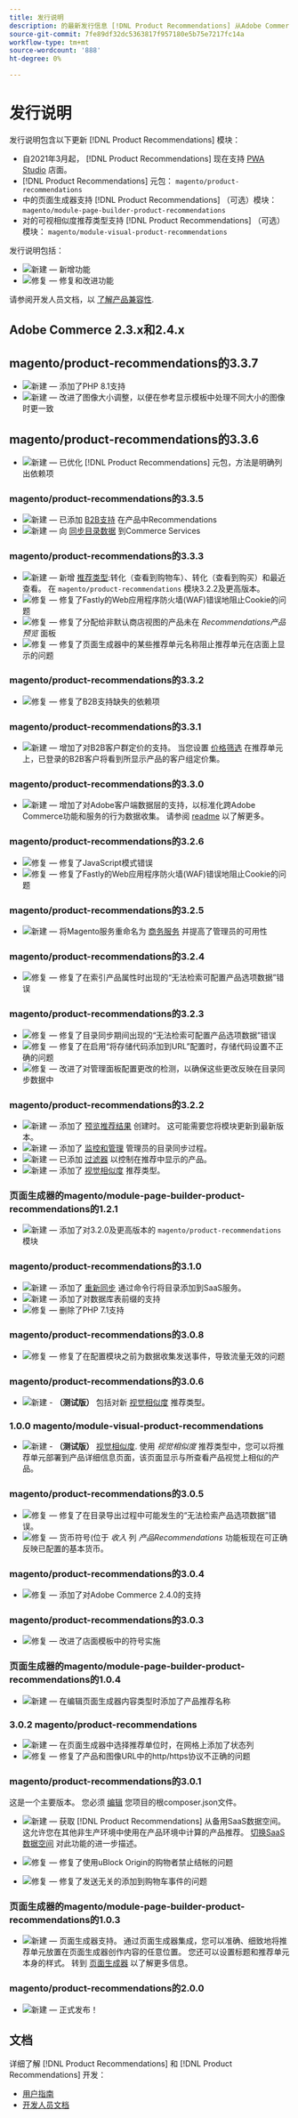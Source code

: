 ```yaml
---
title: 发行说明
description: 的最新发行信息 [!DNL Product Recommendations] 从Adobe Commerce。
source-git-commit: 7fe89df32dc5363817f957180e5b75e7217fc14a
workflow-type: tm+mt
source-wordcount: '888'
ht-degree: 0%

---
```


# 发行说明

发行说明包含以下更新 [!DNL Product Recommendations] 模块：

* 自2021年3月起， [!DNL Product Recommendations] 现在支持 [PWA Studio](https://developer.adobe.com/commerce/pwa-studio/integrations/product-recommendations/) 店面。
* [!DNL Product Recommendations] 元包： `magento/product-recommendations`
* 中的页面生成器支持 [!DNL Product Recommendations] （可选）模块： `magento/module-page-builder-product-recommendations`
* 对的可视相似度推荐类型支持 [!DNL Product Recommendations] （可选）模块： `magento/module-visual-product-recommendations`

发行说明包括：

* ![新建](../assets/new.svg)  — 新增功能
* ![修复](../assets/fix.svg)  — 修复和改进功能

请参阅开发人员文档，以 [了解产品兼容性](https://devdocs.magento.com/release/availability.html).

## Adobe Commerce 2.3.x和2.4.x

## magento/product-recommendations的3.3.7

* ![新建](../assets/new.svg)  — 添加了PHP 8.1支持
* ![新建](../assets/new.svg)  — 改进了图像大小调整，以便在参考显示模板中处理不同大小的图像时更一致

## magento/product-recommendations的3.3.6

* ![新建](../assets/new.svg)  — 已优化 [!DNL Product Recommendations] 元包，方法是明确列出依赖项

### magento/product-recommendations的3.3.5

* ![新建](../assets/new.svg)  — 已添加 [B2B支持](onboarding.md#b2bsupport) 在产品中Recommendations
* ![新建](../assets/new.svg)  — 向 [同步目录数据](https://devdocs.magento.com/guides/v2.4/config-guide/cli/config-cli-subcommands-catalog-sync.html) 到Commerce Services

### magento/product-recommendations的3.3.3

* ![新建](../assets/new.svg)  — 新增 [推荐类型](type.md):转化（查看到购物车）、转化（查看到购买）和最近查看。 在 `magento/product-recommendations` 模块3.2.2及更高版本。
* ![修复](../assets/fix.svg)  — 修复了Fastly的Web应用程序防火墙(WAF)错误地阻止Cookie的问题
* ![修复](../assets/fix.svg)  — 修复了分配给非默认商店视图的产品未在 _Recommendations产品预览_ 面板
* ![修复](../assets/fix.svg)  — 修复了页面生成器中的某些推荐单元名称阻止推荐单元在店面上显示的问题

### magento/product-recommendations的3.3.2

* ![修复](../assets/fix.svg)  — 修复了B2B支持缺失的依赖项

### magento/product-recommendations的3.3.1

* ![新建](../assets/new.svg)  — 增加了对B2B客户群定价的支持。 当您设置 [价格筛选](filters.md) 在推荐单元上，已登录的B2B客户将看到所显示产品的客户组定价集。

### magento/product-recommendations的3.3.0

* ![新建](../assets/new.svg)  — 增加了对Adobe客户端数据层的支持，以标准化跨Adobe Commerce功能和服务的行为数据收集。 请参阅 [readme](https://github.com/adobe/magento-storefront-event-collector/blob/main/README.md) 以了解更多。

### magento/product-recommendations的3.2.6

* ![修复](../assets/fix.svg)  — 修复了JavaScript模式错误
* ![修复](../assets/fix.svg)  — 修复了Fastly的Web应用程序防火墙(WAF)错误地阻止Cookie的问题

### magento/product-recommendations的3.2.5

* ![新建](../assets/new.svg)  — 将Magento服务重命名为 [商务服务](https://docs.magento.com/user-guide/system/saas.html) 并提高了管理员的可用性

### magento/product-recommendations的3.2.4

* ![修复](../assets/fix.svg)  — 修复了在索引产品属性时出现的“无法检索可配置产品选项数据”错误

### magento/product-recommendations的3.2.3

* ![修复](../assets/fix.svg)  — 修复了目录同步期间出现的“无法检索可配置产品选项数据”错误
* ![修复](../assets/fix.svg)  — 修复了在启用“将存储代码添加到URL”配置时，存储代码设置不正确的问题
* ![修复](../assets/fix.svg)  — 改进了对管理面板配置更改的检测，以确保这些更改反映在目录同步数据中

### magento/product-recommendations的3.2.2

* ![新建](../assets/new.svg)  — 添加了 [预览推荐结果](create.md) 创建时。 这可能需要您将模块更新到最新版本。
* ![新建](../assets/new.svg)  — 添加了 [监控和管理](https://docs.magento.com/user-guide/system/catalog-sync.html) 管理员的目录同步过程。
* ![新建](../assets/new.svg)  — 已添加 [过滤器](filters.md) 以控制在推荐中显示的产品。
* ![新建](../assets/new.svg)  — 添加了 [视觉相似度](type.md#visualsim) 推荐类型。

### 页面生成器的magento/module-page-builder-product-recommendations的1.2.1

* ![新建](../assets/new.svg)  — 添加了对3.2.0及更高版本的 `magento/product-recommendations` 模块

### magento/product-recommendations的3.1.0

* ![新建](../assets/new.svg)  — 添加了 [重新同步](https://devdocs.magento.com/guides/v2.4/config-guide/cli/config-cli-subcommands-catalog-sync.html) 通过命令行将目录添加到SaaS服务。
* ![新建](../assets/new.svg)  — 添加了对数据库表前缀的支持
* ![修复](../assets/fix.svg)  — 删除了PHP 7.1支持

### magento/product-recommendations的3.0.8

* ![修复](../assets/fix.svg)  — 修复了在配置模块之前为数据收集发送事件，导致流量无效的问题

### magento/product-recommendations的3.0.6

* ![新建](../assets/new.svg) - **（测试版）** 包括对新 [视觉相似度](type.md#visualsim) 推荐类型。

### 1.0.0 magento/module-visual-product-recommendations

* ![新建](../assets/new.svg) - **（测试版）** [视觉相似度](type.md#visualsim). 使用 _视觉相似度_ 推荐类型中，您可以将推荐单元部署到产品详细信息页面，该页面显示与所查看产品视觉上相似的产品。

### magento/product-recommendations的3.0.5

* ![修复](../assets/fix.svg)  — 修复了在目录导出过程中可能发生的“无法检索产品选项数据”错误。
* ![修复](../assets/fix.svg)  — 货币符号(位于 _收入_ 列 _产品Recommendations_ 功能板现在可正确反映已配置的基本货币。

### magento/product-recommendations的3.0.4

* ![修复](../assets/fix.svg)  — 添加了对Adobe Commerce 2.4.0的支持

### magento/product-recommendations的3.0.3

* ![修复](../assets/fix.svg)  — 改进了店面模板中的符号实施

### 页面生成器的magento/module-page-builder-product-recommendations的1.0.4

* ![新建](../assets/new.svg)  — 在编辑页面生成器内容类型时添加了产品推荐名称

### 3.0.2 magento/product-recommendations

* ![新建](../assets/new.svg)  — 在页面生成器中选择推荐单位时，在网格上添加了状态列
* ![修复](../assets/fix.svg)  — 修复了产品和图像URL中的http/https协议不正确的问题

### magento/product-recommendations的3.0.1

这是一个主要版本。 您必须 [编辑](install-configure.md#update) 您项目的根composer.json文件。

* ![新建](../assets/new.svg)  — 获取 [!DNL Product Recommendations] 从备用SaaS数据空间。 这允许您在其他非生产环境中使用在产品环境中计算的产品推荐。 [切换SaaS数据空间](settings.md) 对此功能的进一步描述。

* ![修复](../assets/fix.svg)  — 修复了使用uBlock Origin的购物者禁止结帐的问题
* ![修复](../assets/fix.svg)  — 修复了发送无关的添加到购物车事件的问题

### 页面生成器的magento/module-page-builder-product-recommendations的1.0.3

* ![新建](../assets/new.svg)  — 页面生成器支持。 通过页面生成器集成，您可以准确、细致地将推荐单元放置在页面生成器创作内容的任意位置。 您还可以设置标题和推荐单元本身的样式。 转到 [页面生成器](https://docs.magento.com/user-guide/cms/page-builder-add-recommendations.html) 以了解更多信息。

### magento/product-recommendations的2.0.0

* ![新建](../assets/new.svg)  — 正式发布！

## 文档

详细了解 [!DNL Product Recommendations] 和 [!DNL Product Recommendations] 开发：

* [用户指南](overview.md)
* [开发人员文档](https://devdocs.magento.com/recommendations/product-recs.html)
